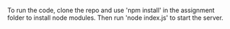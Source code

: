 To run the code, clone the repo and use 'npm install' in the assignment folder to install node modules. Then run 'node index.js' to start the server.
